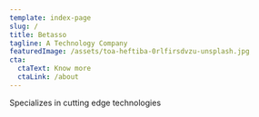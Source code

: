 ```yaml
---
template: index-page
slug: /
title: Betasso
tagline: A Technology Company
featuredImage: /assets/toa-heftiba-0rlfirsdvzu-unsplash.jpg
cta:
  ctaText: Know more
  ctaLink: /about
---
```


Specializes in cutting edge technologies